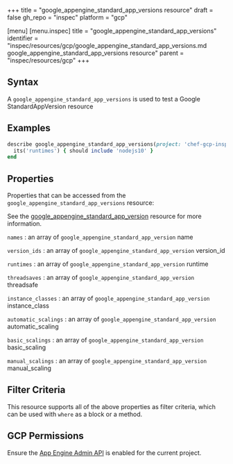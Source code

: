 +++
title = "google_appengine_standard_app_versions resource"
draft = false
gh_repo = "inspec"
platform = "gcp"

[menu]
  [menu.inspec]
    title = "google_appengine_standard_app_versions"
    identifier = "inspec/resources/gcp/google_appengine_standard_app_versions.md google_appengine_standard_app_versions resource"
    parent = "inspec/resources/gcp"
+++

## Syntax

A `google_appengine_standard_app_versions` is used to test a Google StandardAppVersion resource

## Examples

```ruby
describe google_appengine_standard_app_versions(project: 'chef-gcp-inspec', location: 'europe-west2',service: 'default') do
  its('runtimes') { should include 'nodejs10' }
end
```

## Properties

Properties that can be accessed from the `google_appengine_standard_app_versions` resource:

See the [google_appengine_standard_app_version](/inspec/resources/google_appengine_standard_app_version/#properties) resource for more information.

`names`
: an array of `google_appengine_standard_app_version` name

`version_ids`
: an array of `google_appengine_standard_app_version` version_id

`runtimes`
: an array of `google_appengine_standard_app_version` runtime

`threadsaves`
: an array of `google_appengine_standard_app_version` threadsafe

`instance_classes`
: an array of `google_appengine_standard_app_version` instance_class

`automatic_scalings`
: an array of `google_appengine_standard_app_version` automatic_scaling

`basic_scalings`
: an array of `google_appengine_standard_app_version` basic_scaling

`manual_scalings`
: an array of `google_appengine_standard_app_version` manual_scaling

## Filter Criteria

This resource supports all of the above properties as filter criteria, which can be used
with `where` as a block or a method.

## GCP Permissions

Ensure the [App Engine Admin API](https://console.cloud.google.com/apis/library/appengine.googleapis.com/) is enabled for the current project.

